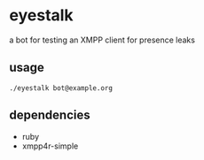 # eyestalk #

a bot for testing an XMPP client for presence leaks

## usage ##

    ./eyestalk bot@example.org

## dependencies ##

- ruby
- xmpp4r-simple
